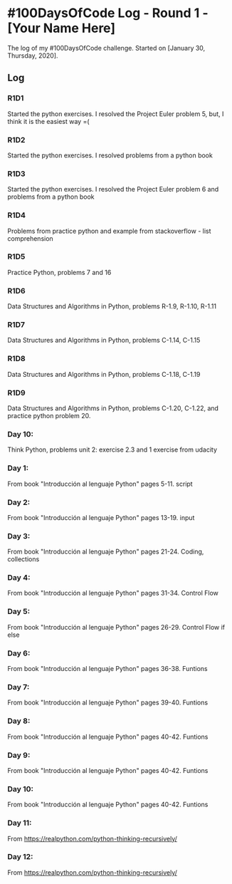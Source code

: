 # #100DaysOfCode Log - Round 1 - [Your Name Here]

The log of my #100DaysOfCode challenge. Started on [January 30, Thursday, 2020].

## Log

### R1D1 
Started the python exercises. I resolved the Project Euler problem 5, but, I think it is the easiest way =(

### R1D2
Started the python exercises. I resolved problems from a python book

### R1D3
Started the python exercises. I resolved the Project Euler problem 6 and problems from a python book

### R1D4
Problems from practice python and example from stackoverflow - list comprehension

### R1D5
Practice Python, problems 7 and 16

### R1D6
Data Structures and Algorithms in Python, problems R-1.9, R-1.10, R-1.11

### R1D7
Data Structures and Algorithms in Python, problems C-1.14, C-1.15

### R1D8
Data Structures and Algorithms in Python, problems C-1.18, C-1.19

### R1D9
Data Structures and Algorithms in Python, problems C-1.20, C-1.22, and practice python problem 20.

### Day 10: 
Think Python, problems unit 2: exercise 2.3 and 1 exercise from udacity


### Day 1:
From book "Introducción al lenguaje Python" pages 5-11. script

### Day 2:
From book "Introducción al lenguaje Python" pages 13-19. input

### Day 3:
From book "Introducción al lenguaje Python" pages 21-24. Coding, collections

### Day 4:
From book "Introducción al lenguaje Python" pages 31-34. Control Flow

### Day 5:
From book "Introducción al lenguaje Python" pages 26-29. Control Flow if else

### Day 6:
From book "Introducción al lenguaje Python" pages 36-38. Funtions

### Day 7:
From book "Introducción al lenguaje Python" pages 39-40. Funtions

### Day 8:
From book "Introducción al lenguaje Python" pages 40-42. Funtions

### Day 9:
From book "Introducción al lenguaje Python" pages 40-42. Funtions

### Day 10:
From book "Introducción al lenguaje Python" pages 40-42. Funtions

### Day 11:
From https://realpython.com/python-thinking-recursively/

### Day 12:
From https://realpython.com/python-thinking-recursively/

